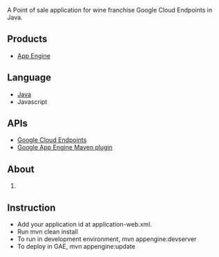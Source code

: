 

A Point of sale application for wine franchise Google Cloud Endpoints in Java.

## Products
- [App Engine][1]

## Language
- [Java][2]
- Javascript

## APIs
- [Google Cloud Endpoints][3]
- [Google App Engine Maven plugin][4]

## About
1. 

## Instruction
- Add your application id at application-web.xml.
- Run mvn clean install
- To run in development environment, mvn appengine:devserver
- To deploy in GAE, mvn appengine:update


[1]: https://developers.google.com/appengine
[2]: http://java.com/en/
[3]: https://developers.google.com/appengine/docs/java/endpoints/
[4]: https://developers.google.com/appengine/docs/java/tools/maven
[5]: https://localhost:8080/
[6]: https://console.developers.google.com/project/_/apiui/credential
